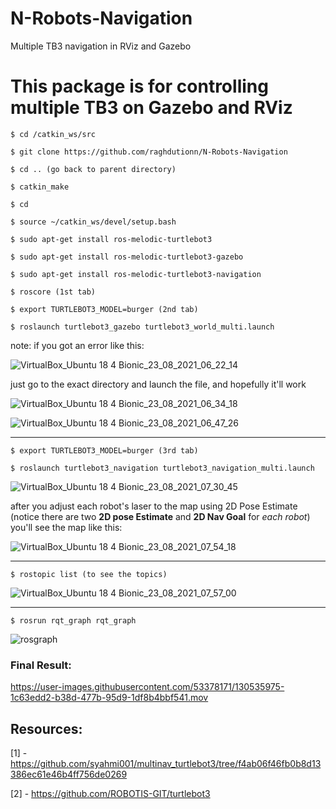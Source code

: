 # N-Robots-Navigation
Multiple TB3 navigation in RViz and Gazebo

# This package is for controlling multiple TB3 on Gazebo and RViz

```
$ cd /catkin_ws/src

$ git clone https://github.com/raghdutionn/N-Robots-Navigation 

$ cd .. (go back to parent directory)

$ catkin_make

$ cd 

$ source ~/catkin_ws/devel/setup.bash

$ sudo apt-get install ros-melodic-turtlebot3

$ sudo apt-get install ros-melodic-turtlebot3-gazebo

$ sudo apt-get install ros-melodic-turtlebot3-navigation

$ roscore (1st tab)

$ export TURTLEBOT3_MODEL=burger (2nd tab)

$ roslaunch turtlebot3_gazebo turtlebot3_world_multi.launch 
```
note: if you got an error like this: 

![VirtualBox_Ubuntu 18 4 Bionic_23_08_2021_06_22_14](https://user-images.githubusercontent.com/53378171/130536835-28599ade-1ad1-49ad-97d3-2d6761efdaf8.png)

just go to the exact directory and launch the file, and hopefully it'll work

![VirtualBox_Ubuntu 18 4 Bionic_23_08_2021_06_34_18](https://user-images.githubusercontent.com/53378171/130537284-60d00189-396f-48ea-8330-ce9fa81e16d3.png)

![VirtualBox_Ubuntu 18 4 Bionic_23_08_2021_06_47_26](https://user-images.githubusercontent.com/53378171/130537180-c4d5e6fd-565a-40f2-a43d-a350b6741cd0.png)


---


```
$ export TURTLEBOT3_MODEL=burger (3rd tab)

$ roslaunch turtlebot3_navigation turtlebot3_navigation_multi.launch
```

![VirtualBox_Ubuntu 18 4 Bionic_23_08_2021_07_30_45](https://user-images.githubusercontent.com/53378171/130537406-84fa6382-2f78-4f91-afe2-4dc7bc74b179.png)




after you adjust each robot's laser to the map using 2D Pose Estimate (notice there are two **2D pose Estimate** and **2D Nav Goal** for *each robot*) you'll see the map like this:

![VirtualBox_Ubuntu 18 4 Bionic_23_08_2021_07_54_18](https://user-images.githubusercontent.com/53378171/130537770-25185083-29a6-458a-bd1a-37a836ea931e.png)



---

```
$ rostopic list (to see the topics)
```
![VirtualBox_Ubuntu 18 4 Bionic_23_08_2021_07_57_00](https://user-images.githubusercontent.com/53378171/130537848-63b7181f-3af8-4721-bd34-7762f4fce8f3.png)


---

```
$ rosrun rqt_graph rqt_graph
```
![rosgraph](https://user-images.githubusercontent.com/53378171/130538265-1d10504b-78ce-4eeb-a87d-a0bceaaa1ab2.png)



### Final Result:
https://user-images.githubusercontent.com/53378171/130535975-1c63edd2-b38d-477b-95d9-1df8b4bbf541.mov



## Resources:

[1] - https://github.com/syahmi001/multinav_turtlebot3/tree/f4ab06f46fb0b8d13386ec61e46b4ff756de0269

[2] - https://github.com/ROBOTIS-GIT/turtlebot3
